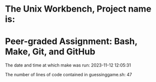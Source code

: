 # The Unix Workbench, Project name is:
# Peer-graded Assignment: Bash, Make, Git, and GitHub

The date and time at which make was run:
2023-11-12 12:05:31

The number of lines of code contained in guessinggame.sh:
47
